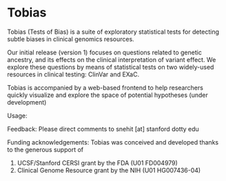 # Tobias
Tobias (Tests of Bias) is a suite of exploratory statistical tests for detecting subtle biases in clinical genomics resources. 

Our initial release (version 1) focuses on questions related to genetic ancestry, and its effects on the clinical interpretation of variant effect. We explore these questions by means of statistical tests on two widely-used resources in clinical testing: ClinVar and EXaC.

Tobias is accompanied by a web-based frontend to help researchers quickly visualize and explore the space of potential hypotheses (under development)  

Usage:

Feedback: 
Please direct comments to snehit [at] stanford dotty edu

Funding acknowledgements:
Tobias was conceived and developed thanks to the generous support of 
1. UCSF/Stanford CERSI grant by the FDA (U01 FD004979)
2. Clinical Genome Resource grant by the NIH (U01 HG007436-04)
